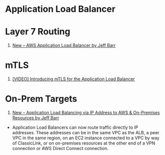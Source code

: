 <h1>Application Load Balancer</h1>

# Layer 7 Routing

1. [New – AWS Application Load Balancer by Jeff Barr](https://aws.amazon.com/blogs/aws/new-aws-application-load-balancer/)

# mTLS

1. [[VIDEO] Introducing mTLS for the Application Load Balancer](https://www.twitch.tv/videos/2097281319)

# On-Prem Targets

1. [New – Application Load Balancing via IP Address to AWS & On-Premises Resources by Jeff Barr](https://aws.amazon.com/blogs/aws/new-application-load-balancing-via-ip-address-to-aws-on-premises-resources/)
- Application Load Balancers can now route traffic directly to IP addresses. These addresses can be in the same VPC as the ALB, a peer VPC in the same region, on an EC2 instance connected to a VPC by way of ClassicLink, or on on-premises resources at the other end of a VPN connection or AWS Direct Connect connection.